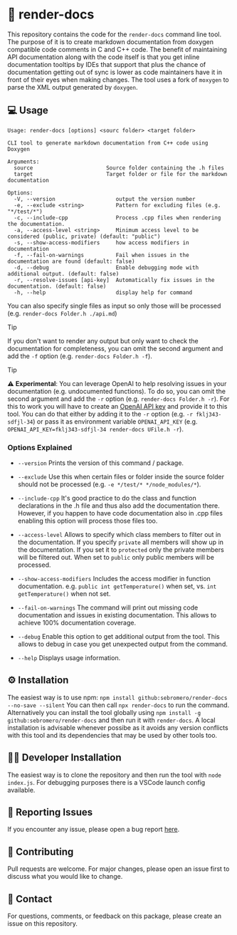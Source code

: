 # 📖 render-docs

This repository contains the code for the `render-docs` command line tool. The purpose of it is to create markdown documentation from doxygen compatible code comments in C and C++ code.
The benefit of maintaining API documentation along with the code itself is that you get inline documentation tooltips by IDEs that support that plus the chance of documentation getting out of sync is lower as code maintainers have it in front of their eyes when making changes.
The tool uses a fork of `moxygen` to parse the XML output generated by `doxygen`.

## 💻 Usage
```
Usage: render-docs [options] <sourc folder> <target folder>

CLI tool to generate markdown documentation from C++ code using Doxygen

Arguments:
  source                       Source folder containing the .h files
  target                       Target folder or file for the markdown documentation

Options:
  -V, --version                   output the version number
  -e, --exclude <string>          Pattern for excluding files (e.g. "*/test/*")
  -c, --include-cpp               Process .cpp files when rendering the documentation.
  -a, --access-level <string>     Minimum access level to be considered (public, private) (default: "public")
  -s, --show-access-modifiers     how access modifiers in documentation
  -f, --fail-on-warnings          Fail when issues in the documentation are found (default: false)
  -d, --debug                     Enable debugging mode with additional output. (default: false)
  -r, --resolve-issues [api-key]  Automatically fix issues in the documentation. (default: false)
  -h, --help                      display help for command
```

You can also specify single files as input so only those will be processed (e.g. `render-docs Folder.h ./api.md`)

> [!TIP]
> If you don't want to render any output but only want to check the documentation for completeness, you can omit the second argument and add the `-f` option (e.g. `render-docs Folder.h -f`).

> [!TIP]
> :warning: **Experimental**: You can leverage OpenAI to help resolving issues in your documentation (e.g. undocumented functions). To do so, you can omit the second argument and add the `-r` option (e.g. `render-docs Folder.h -r`).
For this to work you will have to create an [OpenAI API key](https://platform.openai.com/api-keys) and provide it to this tool. You can do that either by adding it to the `-r` option (e.g. `-r fklj343-sdfjl-34`) or pass it as environment variable `OPENAI_API_KEY` (e.g. `OPENAI_API_KEY=fklj343-sdfjl-34 render-docs UFile.h -r`).

### Options Explained

- `--version` Prints the version of this command / package.
- `--exclude` Use this when certain files or folder inside the source folder should not be processed (e.g. `-e */test/* */node_modules/*`).
- `--include-cpp` It's good practice to do the class and function declarations in the .h file and thus also add the documentation there. However, if you happen to have code documentation also in .cpp files enabling this option will process those files too.
- `--access-level` Allows to specify which class members to filter out in the documentation. If you specify `private` all members will show up in the documentation. If you set it to `protected` only the private members will be filtered out. When set to `public` only public members will be processed.
- `--show-access-modifiers` Includes the access modifier in function documentation. e.g. `public int getTemperature()` when set, vs. `int getTemperature()` when not set.

- `--fail-on-warnings` The command will print out missing code documentation and issues in existing documentation. This allows to achieve 100% documentation coverage.
- `--debug` Enable this option to get additional output from the tool. This allows to debug in case you get unexpected output from the command.
- `--help` Displays usage information.

## ⚙️ Installation

The easiest way is to use npm: `npm install github:sebromero/render-docs --no-save --silent`
You can then call `npx render-docs` to run the command. Alternatively you can install the tool globally using `npm install -g github:sebromero/render-docs` and then run it with `render-docs`. A local installation is advisable whenever possibe as it avoids any version conflicts with this tool and its dependencies that may be used by other tools too.

## 🧑‍💻 Developer Installation

The easiest way is to clone the repository and then run the tool with `node index.js`.
For debugging purposes there is a VSCode launch config available.

## 🐛 Reporting Issues

If you encounter any issue, please open a bug report [here](https://github.com/sebromero/render-docs/issues). 

## 💪 Contributing

Pull requests are welcome. For major changes, please open an issue first to discuss what you would like to change.

## 🤙 Contact

For questions, comments, or feedback on this package, please create an issue on this repository.